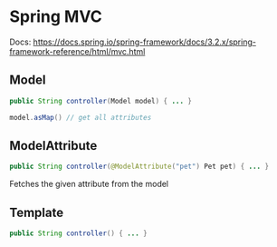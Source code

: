 # Spring MVC

Docs: https://docs.spring.io/spring-framework/docs/3.2.x/spring-framework-reference/html/mvc.html

## Model

```java
public String controller(Model model) { ... }

model.asMap() // get all attributes
```

## ModelAttribute

```java
public String controller(@ModelAttribute("pet") Pet pet) { ... }
```
Fetches the given attribute from the model

## Template

```java
public String controller() { ... }
```
